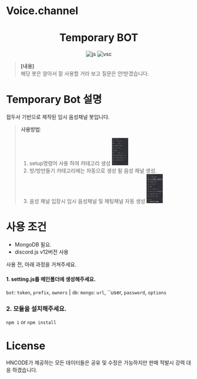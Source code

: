 ﻿# Voice.channel
<h1 align="center">Temporary BOT</h1>
<p align="center">
<img src="https://aleen42.github.io/badges/src/javascript.svg" alt="js"/>
<img src="https://aleen42.github.io/badges/src/visual_studio_code.svg" alt="vsc"/>
</p>

> **[내용]**<br/>
> 해당 봇은 알아서 잘 사용할 거라 보고 질문은 안!받겠습니다.<br/>

# Temporary Bot 설명
접두사 기반으로 제작된 임시 음성채널 봇입니다.


> **사용방법**:<br/>
> 1. setup명령어 사용 하여 카테고리 생성
> <img src="https://github.com/HNCODE/Voice.channel/blob/main/asset/.github/1.PNG" width="10%" alt="command1"><br/>
> 2. 방/방만들기 카테고리에는 자동으로 생성 될 음성 채널 생성.
> 3. 음성 채널 입장시 임시 음성채널 및 채팅채널 자동 생성
> <img src="https://github.com/HNCODE/Voice.channel/blob/main/asset/.github/2.PNG" width="10%" alt="command2"><br/>

# 사용 조건
* MongoDB 필요.
* discord.js v12버전 사용

사용 전, 아래 과정을 거쳐주세요.
#### 1. setting.js를 메인폴더에 생성해주세요.
`bot`: `token`, `prefix`, `owners` | 
`db`: `mongo`: `url`, ``user, `password`, `options`

### 2. 모듈을 설치해주세요.
`npm i` or `npm install`

# License
HNCODE가 제공하는 모든 데이터들은 공유 및 수정은 가능하지만 판매 적발시 강력 대응 하겠습니다.
